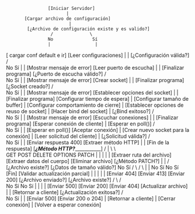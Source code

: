                     [Iniciar Servidor]
                           |
           [Cargar archivo de configuración]
                            |
            [¿Archivo de configuración existe y es valido?]
                     /              \
                    No               Sí
                    |                 |
[ cargar conf default e ir]    [Leer configuraciones]
                        |             |
                  [¿Configuración válida?]
                    /                 \
                   No                   Sí
                   |                     |
  [Mostrar mensaje de error]    [Leer puerto de escucha]
                   |                     |
       [Finalizar programa]       [¿Puerto de escucha válido?]
                    /                  \
                  No                    Sí
                  |                      |
       [Mostrar mensaje de error]  [Crear socket]
                 |                      |
     [Finalizar programa]        [¿Socket creado?]
                                   /      \
                                No        Sí
                                |          |
        [Mostrar mensaje de error]  [Establecer opciones del socket]
                      |                   |
      [Finalizar programa]       [Configurar tiempo de espera]
                                        |
                         [Configurar tamaño de buffer]
                                         |
                  [Configurar comportamiento de cierre]
                                      |
               [Establecer opciones de reuso de socket]
                              |
                    [Hacer bind del socket]
                              |
                     [¿Bind exitoso?]
                         /      \
                       No        Sí
                       |          |
  [Mostrar mensaje de error]  [Escuchar conexiones]
              |                   |
  [Finalizar programa]     [Esperar conexión de cliente]
                                    |
                          [Esperar en poll()]
                         /       \
                        No         Sí
                        |           |
        [Esperar en poll()]  [Aceptar conexión]
                                    |
                  [Crear nuevo socket para la conexión]
                                    |
                       [Leer solicitud del cliente]
                                    |
                          [¿Solicitud válida?]
                            /           \
                         No             Sí
                         |               |
         [Enviar respuesta 400]   [Extraer método HTTP]
                       |                     |
       [Fin de la respuesta]  [_________¿Método HTTP?____________________]
                              /   |                        \    \      \
                          GET  POST                         DELETE OPTIONS PATCH
                         |     |                               |      |      |
[Extraer ruta del archivo] [Extraer datos del cuerpo] [Eliminar archivo]   [¿Método PATCH?]
  |                          |                                             /          \
[¿Archivo existe?]     [¿Datos de tamaño válido?]                         No          Sí
  /              \               /        \                               |            |
 No              Sí           No          Sí                            [Fin] [Validar actualización parcial]
  |                |           |            |                                  |
[Enviar 404] [Enviar 413] [Enviar 200] [¿Archivo enviado?]                    [¿Archivo existe?]
                                        /            \                        /      \
                                       No            Sí                      No       Sí
                                       |              |                      |         |
                                [Enviar 500]  [Enviar 200]         [Enviar 404] [Actualizar archivo]
                                 |                                               |
                [Retornar a cliente]                       [¿Actualización exitosa?]
                                                           /        \
                                                          No         Sí
                                                         |          |
                                                  [Enviar 500] [Enviar 200 o 204]
                                                                    |
                                                              [Retornar a cliente]
                                                                    |
                                                            [Cerrar conexión]
                                                                 |
                                                       [Volver a esperar conexión]


